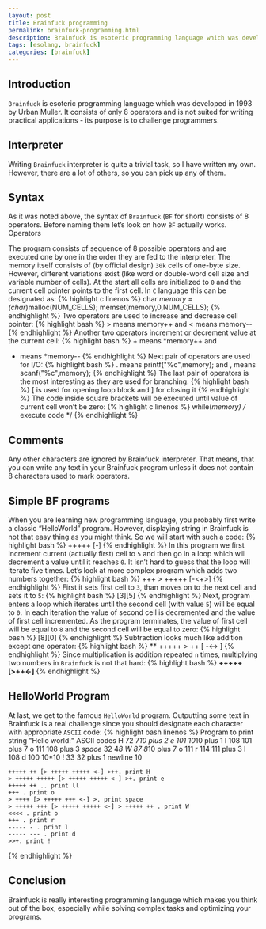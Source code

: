 ```yaml
---
layout: post
title: Brainfuck programming
permalink: brainfuck-programming.html
description: Brainfuck is esoteric programming language which was developed in 1993 by Urban Muller. It consists of only 8 operators and is not suited for writing practical applications - its purpose is to challenge programmers.
tags: [esolang, brainfuck]
categories: [brainfuck]
---
```


## Introduction

`Brainfuck` is esoteric programming language which was developed in 1993 by Urban Muller.
It consists of only 8 operators and is not suited for writing practical applications - its purpose is to challenge programmers.

## Interpreter

Writing `Brainfuck` interpreter is quite a trivial task, so I have written my own. However, there are a lot of others, so you can pick up any of them.

## Syntax

As it was noted above, the syntax of `Brainfuck` (`BF` for short) consists of 8 operators. Before naming them let’s look on how `BF` actually works.
Operators

The program consists of sequence of 8 possible operators and are executed one by one in the order they are fed to the interpreter.
The memory itself consists of (by official design) `30k` cells of one-byte size.
However, different variations exist (like word or double-word cell size and variable number of cells).
At the start all cells are initialized to `0` and the current cell pointer points to the first cell.
In `C` language this can be designated as:
{% highlight c linenos %}
    char *memory = (char*)malloc(NUM_CELLS);
    memset(memory,0,NUM_CELLS);
{% endhighlight %}
Two operators are used to increase and decrease cell pointer:
{% highlight bash %}
    > means memory++ and
< means memory--
{% endhighlight %}
Another two operators increment or decrement value at the current cell:
{% highlight bash %}
    +  means  *memory++  and
-  means  *memory--
{% endhighlight %}
Next pair of operators are used for I/O:
{% highlight bash %}
    . means printf("%c",memory); and
, means scanf("%c",memory);
{% endhighlight %}
The last pair of operators is the most interesting as they are used for branching:
{% highlight bash %}
    [ is used for opening loop block and
]  for closing it
{% endhighlight %}
The code inside square brackets will be executed until value of current cell won’t be zero:
{% highlight c linenos %}
    while(*memory)
        /* execute code */
{% endhighlight %}

## Comments

Any other characters are ignored by Brainfuck interpreter.
That means, that you can write any text in your Brainfuck program unless it does not contain 8 characters used to mark operators.

## Simple BF programs

When you are learning new programming language, you probably first write a classic “HelloWorld” program.
However, displaying string in Brainfuck is not that easy thing as you might think.
So we will start with such a code:
{% highlight bash %}
    +++++ [-]
{% endhighlight %}
In this program we first increment current (actually first) cell to `5` and then go in a loop which will decrement a value until it reaches `0`.
It isn’t hard to guess that the loop will iterate five times. Let’s look at more complex program which adds two numbers together:
{% highlight bash %}
    +++ > +++++ [-<+>]
{% endhighlight %}
First it sets first cell to `3`, than moves on to the next cell and sets it to `5`:
{% highlight bash %}
    [3][5]
{% endhighlight %}
Next, program enters a loop which iterates until the second cell (with value `5`) will be equal to `0`.
In each iteration the value of second cell is decremented and the value of first cell incremented.
As the program terminates, the value of first cell will be equal to `8` and the second cell will be equal to zero:
{% highlight bash %}
    [8][0]
{% endhighlight %}
Subtraction looks much like addition except one operator:
{% highlight bash %}
    ** +++++ > ++ [ -<-> ]
{% endhighlight %}
Since multiplication is addition repeated `n` times, multiplying two numbers in `Brainfuck` is not that hard:
{% highlight bash %}
    **+++++  [>++<-]**
{% endhighlight %}

## HelloWorld Program

At last, we get to the famous `HelloWorld` program.
Outputting some text in Brainfuck is a real challenge since you should designate each character with appropriate `ASCII` code:
{% highlight bash linenos %}
    Program to print string "Hello world!"
    ASCII codes
    H 72 7*10 plus 2
    e 101 10*10 plus 1
    l 108 101 plus 7
    o 111 108 plus 3
    _space_ 32 4*8
    W 87 8*10 plus 7
    o 111
    r 114 111 plus 3
    l 108
    d 100 10*10
    ! 33 32 plus 1
    newline 10

    +++++ ++ [> +++++ +++++ <-] >++. print H
    > +++++ +++++ [> +++++ +++++ <-] >+. print e
    +++++ ++ .. print ll
    +++ . print o
    > ++++ [> +++++ +++ <-] >. print space
    > +++++ +++ [> +++++ +++++ <-] > +++++ ++ . print W
    <<<< . print o
    +++ . print r
    ----- - . print l
    ----- --- . print d
    >>+. print !
{% endhighlight %}

## Conclusion

Brainfuck is really interesting programming language which makes you think out of the box,
especially while solving complex tasks and optimizing your programs.
